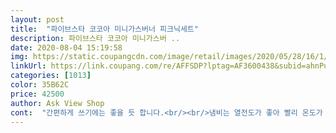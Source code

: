 ```yaml
---
layout: post 
title:  "파이브스타 코코아 미니가스버너 피크닉세트" 
description: 파이브스타 코코아 미니가스버 ..
date: 2020-08-04 15:19:58 
img: https://static.coupangcdn.com/image/retail/images/2020/05/28/16/1/bf158251-878f-4cad-863a-32b4a1e5a751.jpg 
linkUrl: https://link.coupang.com/re/AFFSDP?lptag=AF3600438&subid=ahnPublicAsk&pageKey=262733692&itemId=822687619&vendorItemId=70778047944&traceid=V0-113-bb019f3f70153821 
categories: [1013] 
color: 35B62C 
price: 42500 
author: Ask View Shop 
cont:  "간편하게 쓰기에는 좋을 듯 합니다.<br/><br/>냄비는 열전도가 좋아 빨리 온도가 올라오는데요<br/>놀러갈때도 쓸수있어서 일석이조인거같아요<br/>아담하고 작동 테스트 해보니 괜찮습니다.<br/><br/>엄청좋아해요 ㅋㅋ<br/>오래 사용 할때 불편한건 없는지 아직 요리는 안해봐서 모르겠는데요 오래 쓸 수 있을지는 의문입니다.<br/><br/>자취하는 친구 집들이선물로 줬는데<br/>케이스까지있어서 쓰고 보관하기에도 좋고<br/>포장은 좀 찢겨져서 왔으나 상품에는 문제가 없어서 다행이었어요 빠른쿠팡배송 최고예요 주문다음날 바로 배송 굿굿 그리고 물건 받은날 바로 캠핑갔는데 잘썼습니다.<br/> 기름구멍이 없어서 삼겹살 구울땐 좀 번거로웠으나 원래 전골팬이니깐요 물도 금방 끓고 아직 더써봐야겠지만 1회사용후기는 넘 만족스럽네요 !<br/>" 
---
```

